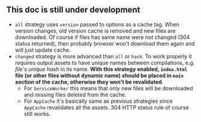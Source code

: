 ## This doc is still under development

* `all` strategy uses `version` passed to options as a cache tag. When version changes, old version cache is removed and new files are downloaded. Of course if files has same name were not changed (304 status returned), then probably browser won't download them again and will just update cache.
* `changed` strategy is more advanced than `all` or `hash`. To work properly it requires output assets to have unique names between compilations, e.g. _file's unique hash_ in its name. **With this strategy enabled, `index.html` file (or other files without dynamic name) should be placed in `main` section of the cache, otherwise they won't be revalidated**.
  * For `ServiceWorker` this means that only new files will be downloaded and missing files deleted from the cache.
  * For `AppCache` it's basically same as previous strategies since `AppCache` revalidates all the assets. 304 HTTP status rule of course still works.